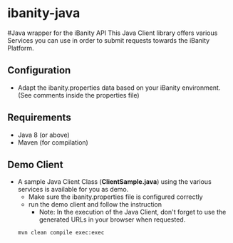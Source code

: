 # ibanity-java
#Java wrapper for the iBanity API
This Java Client library offers various Services you can use in order to submit requests towards the iBanity Platform.
## Configuration
* Adapt the ibanity.properties data based on your iBanity environment. 
(See comments inside the properties file)
## Requirements
* Java 8 (or above)
* Maven (for compilation)
## Demo Client
* A sample Java Client Class (**ClientSample.java**) using the various services is available for you as demo.
    * Make sure the ibanity.properties file is configured correctly
    * run the demo client and follow the instruction
        * Note: In the execution of the Java Client, don't forget to use the generated URLs in your browser when requested.
    ```
    mvn clean compile exec:exec 
    ```
    

